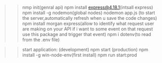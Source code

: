 >>nmp init(genral api)
>>npm install express@4.18.1(intsall express)
>>npm install -g nodemon(global nodes)
>>nodemon app.js (to start the server,automatically refresh when u save the code changes)
>>npm install morgan express(allow to identify what request user are making on your API if i want to some event on that request use this package and trigger that event)
>>npm i dotenv(to read from the .env file)



>>start application:
(development)
npm start
(production)
npm install -g win-node-env(first install)
npm run start:prod